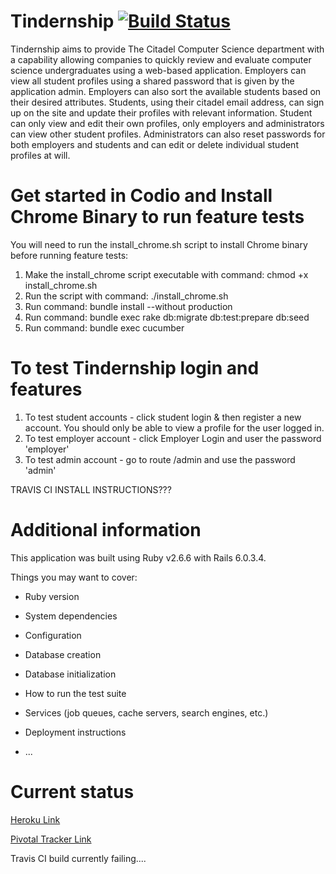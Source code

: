 # Tindernship [![Build Status](https://travis-ci.org/CitadelCS/tindernship.svg?branch=main)](https://travis-ci.org/CitadelCS/tindernship)

Tindernship aims to provide The Citadel Computer Science department with a capability allowing companies to quickly review and evaluate computer science undergraduates using a web-based application. Employers can view all student profiles using a shared password that is given by the application admin. Employers can also sort the available students based on their desired attributes. Students, using their citadel email address, can sign up on the site and update their profiles with relevant information. Student can only view and edit their own profiles, only employers and administrators can view other student profiles. Administrators can also reset passwords for both employers and students and can edit or delete individual student profiles at will.

# Get started in Codio and Install Chrome Binary to run feature tests

You will need to run the install_chrome.sh script to install Chrome binary before running feature tests:

1. Make the install_chrome script executable with command: chmod +x install_chrome.sh
2. Run the script with command: ./install_chrome.sh
3. Run command: bundle install --without production
4. Run command: bundle exec rake db:migrate db:test:prepare db:seed
5. Run command: bundle exec cucumber

# To test Tindernship login and features

1. To test student accounts - click student login & then register a new account. You should only be able to view a profile for the user logged in.
2. To test employer account - click Employer Login and user the password 'employer'
3. To test admin account - go to route /admin and use the password 'admin'

  TRAVIS CI INSTALL INSTRUCTIONS???

# Additional information
This application was built using Ruby v2.6.6 with Rails 6.0.3.4. 

Things you may want to cover:

* Ruby version

* System dependencies

* Configuration

* Database creation

* Database initialization

* How to run the test suite

* Services (job queues, cache servers, search engines, etc.)

* Deployment instructions

* ...
# Current status
[Heroku Link](https://tindernship-csci-fall-2020.herokuapp.com/)

[Pivotal Tracker Link](https://www.pivotaltracker.com/n/projects/2472320)

Travis CI build currently failing....
